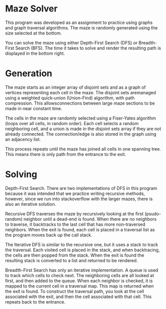 # Maze Solver
This program was developed as an assignment to practice using graphs and
graph traversal algorithms. The maze is randomly generated using the size
selected at the bottom.

You can solve the maze using either Depth-First Search (DFS) or
Breadth-First Search (BFS). The time it takes to solve and render
the resulting path is displayed in the bottom right.

# Generation
The maze starts as an integer array of disjoint sets and as a graph of vertices 
representing each cell in the maze. The disjoint sets aremanaged using a weighted 
quick-union (Union-Find) algorithm, with path compression. This allowsconnections 
between large maze sections to be made in near constant time.

The cells in the maze are randomly selected using a Fiser-Yates algorithm 
(loops over all cells, in random order). Each cell selects a random neighboring
cell, and a union is made in the disjoint sets array if they are not already 
connected. The connection/edge is also stored in the graph using an adjacency list.

This process repeats until the maze has joined all cells in one spanning tree. 
This means there is only path from the entrance to the exit. 

# Solving

Depth-First Search. There are two implementations of DFS in this program because
it was intended that we practice writing recursive methods, however, since we run 
into stackoverflow with the larger mazes, there is also an iterative solution.

Recursive DFS traverses the maze by recursively looking at the first (psudo-random)
neighbor until a dead-end is found. When there are no neighbors to traverse, it 
backtracks to the last cell that has more non-traversed neighbors. When the exit is found,
each cell is placed in a traversal list as the program moves back up the call stack.

The Iterative DFS is similar to the recursive one, but it uses a stack to track the 
traversal. Each visited cell is placed in the stack, and when backtracing, the cells 
are then popped from the stack. When the exit is found the resulting stack is converted
to a list and returned to be rendered.

Breadth-First Search has only an iterative implementation. A queue is used to track which
cells to check next. The neighboring cells are all looked at first, and then added to the
queue. When each neighbor is checked, it is mapped to the current cell in a traversal map. 
This map is returned when the exit is found. To construct the traversal path, you
look at the cell associated with the exit, and then the cell associated with that cell.
This repeats back to the entrance.
